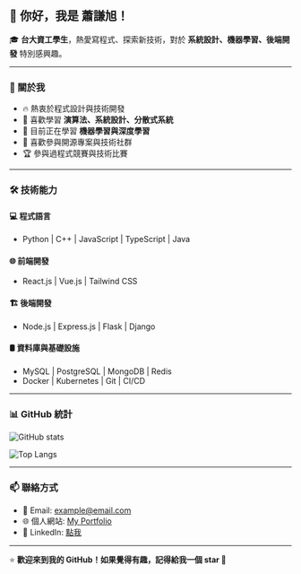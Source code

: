 ## 👋 你好，我是 **蕭謙旭**！

🎓 **台大資工學生**，熱愛寫程式、探索新技術，對於 **系統設計、機器學習、後端開發** 特別感興趣。

---

### 🚀 關於我
- 🔥 熱衷於程式設計與技術開發
- 📖 喜歡學習 **演算法、系統設計、分散式系統**
- 🌱 目前正在學習 **機器學習與深度學習**
- 🎯 喜歡參與開源專案與技術社群
- 🏆 參與過程式競賽與技術比賽

---

### 🛠 技術能力
#### 💻 **程式語言**
- Python | C++ | JavaScript | TypeScript | Java

#### 🌐 **前端開發**
- React.js | Vue.js | Tailwind CSS

#### 🏗 **後端開發**
- Node.js | Express.js | Flask | Django

#### 🛢 **資料庫與基礎設施**
- MySQL | PostgreSQL | MongoDB | Redis
- Docker | Kubernetes | Git | CI/CD


---

### 📊 GitHub 統計
![GitHub stats](https://github-readme-stats.vercel.app/api?username=shaoxianxu&show_icons=true&theme=radical)

![Top Langs](https://github-readme-stats.vercel.app/api/top-langs/?username=shaoxianxu&layout=compact&theme=tokyonight)

---

### 📫 聯絡方式
- 📧 Email: example@email.com
- 🌐 個人網站: [My Portfolio](https://example.com)
- 🔗 LinkedIn: [點我](https://www.linkedin.com/in/example)

---

⭐ **歡迎來到我的 GitHub！如果覺得有趣，記得給我一個 star 🌟**